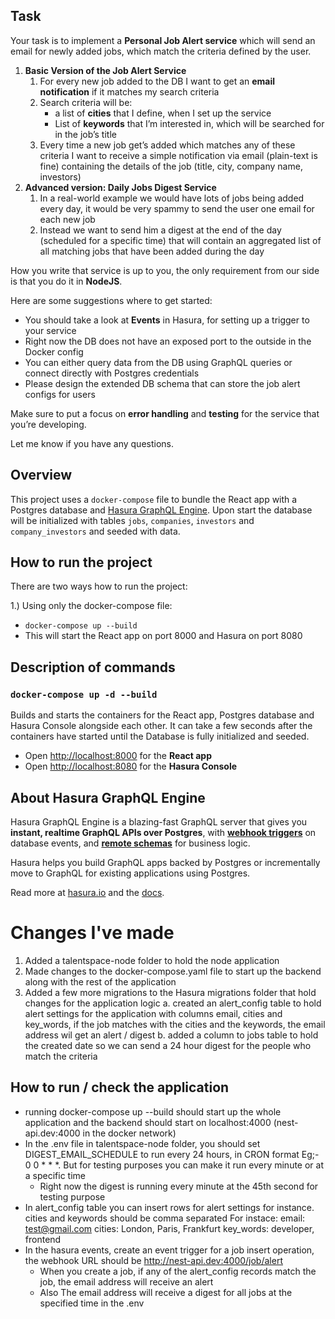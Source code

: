 ## Task
Your task is to implement a **Personal Job Alert service** which will send an email for newly added jobs, which match the criteria defined by the user.

1. **Basic Version of the Job Alert Service**
   1. For every new job added to the DB I want to get an **email notification** if it matches my search criteria
   1. Search criteria will be:
        - a list of **cities** that I define, when I set up the service
        - List of **keywords** that I’m interested in, which will be searched for in the job’s title
   1. Every time a new job get’s added which matches any of these criteria I want to receive a simple notification via email (plain-text is fine) containing the details of the job (title, city, company name, investors)
1. **Advanced version: Daily Jobs Digest Service**
   1.  In a real-world example we would have lots of jobs being added every day, it would be very spammy to send the user one email for each new job
   1. Instead we want to send him a digest at the end of the day (scheduled for a specific time) that will contain an aggregated list of all matching jobs that have been added during the day  

How you write that service is up to you, the only requirement from our side is that you do it in **NodeJS**.

Here are some suggestions where to get started:
- You should take a look at **Events** in Hasura, for setting up a trigger to your service
- Right now the DB does not have an exposed port to the outside in the Docker config
- You can either query data from the DB using GraphQL queries or connect directly with Postgres credentials
- Please design the extended DB schema that can store the job alert configs for users

Make sure to put a focus on **error handling** and **testing** for the service that you’re developing.

Let me know if you have any questions.

## Overview

This project uses a `docker-compose` file to bundle the React app with a Postgres database and [Hasura GraphQL Engine](https://hasura.io/).
Upon start the database will be initialized with tables `jobs`, `companies`, `investors` and `company_investors` and seeded with data.

## How to run the project

There are two ways how to run the project:

1.) Using only the docker-compose file: 
- `docker-compose up --build`
- This will start the React app on port 8000 and Hasura on port 8080

## Description of commands

### `docker-compose up -d --build`

Builds and starts the containers for the React app, Postgres database and Hasura Console alongside each other.
It can take a few seconds after the containers have started until the Database is fully initialized and seeded.
* Open [http://localhost:8000](http://localhost:8000) for the **React app**
* Open [http://localhost:8080](http://localhost:8080) for the **Hasura Console**

## About Hasura GraphQL Engine

Hasura GraphQL Engine is a blazing-fast GraphQL server that gives you **instant, realtime GraphQL APIs over Postgres**, with [**webhook triggers**](event-triggers.md) on database events, and [**remote schemas**](remote-schemas.md) for business logic.

Hasura helps you build GraphQL apps backed by Postgres or incrementally move to GraphQL for existing applications using Postgres.

Read more at [hasura.io](https://hasura.io) and the [docs](https://hasura.io/docs).



# Changes I've made 
1. Added a talentspace-node folder to hold the node application 
2. Made changes to the docker-compose.yaml file to start up the backend along with the rest of the application 
3. Added a few more migrations to the Hasura migrations folder that hold changes for the application logic 
   a. created an alert_config table to hold alert settings for the application with columns email, cities and key_words, if the job matches with the cities and the keywords, the email address wil get an alert / digest 
   b. added a column to jobs table to hold the created date so we can send a 24 hour digest for the people who match the criteria 

## How to run / check the application 
   - running docker-compose up --build should start up the whole application and the backend should start on localhost:4000 (nest-api.dev:4000 in the docker network)
   - In the .env file in talentspace-node folder, you should set DIGEST_EMAIL_SCHEDULE to run every 24 hours, in CRON format Eg;- 0 0 * * *. But for testing purposes you can make it run every minute or at a specific time 
      - Right now the digest is running every minute at the 45th second for testing purpose 
   - In alert_config table you can insert rows for alert settings for instance. cities and keywords should be comma separated 
      For instace: email: test@gmail.com        cities: London, Paris, Frankfurt        key_words: developer, frontend 
   - In the hasura events, create an event trigger for a job insert operation, the webhook URL should be http://nest-api.dev:4000/job/alert
      - When you create a job, if any of the alert_config records match the job, the email address will receive an alert 
      - Also The email address will receive a digest for all jobs at the specified time in the .env 



